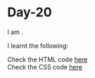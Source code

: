 # Day-20
I am .

I learnt the following:


Check the HTML code [here](./.html)  
Check the CSS code [here](./.css)
